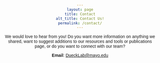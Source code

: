 ```yaml
---
layout: page
title: Contact
alt_title: Contact Us!
permalink: /contact/
---
```


We would love to hear from you! 
Do you want more information on anything we shared, want to suggest additions to our resources and tools or publications page, or do you want to connect with our team?

 **Email**: [DueckLab@mayo.edu](mailto:DueckLab@mayo.edu)


<html>
<head>
    <title>Contact Us</title>
    <style>
        body {
            text-align: center;
            font-family: Arial, sans-serif;
        }

        h1 {
            font-size: 24px;
            margin-bottom: 20px;
        }

        form {
            max-width: 400px;
            margin: 0 auto;
            padding: 20px;
            border: 1px solid #ccc;
            border-radius: 10px;
            box-shadow: 0 0 10px rgba(0, 0, 0, 0.1);
        }

        label {
            display: block;
            font-weight: bold;
            margin-top: 10px;
        }

        input[type="text"],
        input[type="email"],
        textarea {
            width: 100%;
            padding: 10px;
            margin-top: 5px;
            margin-bottom: 15px;
            border: 1px solid #ccc;
            border-radius: 5px;
        }

        textarea {
            resize: vertical;
        }

        input[type="submit"] {
            background-color: #2596be;
            color: white;
            border: none;
            padding: 10px 20px;
            text-align: center;
            text-decoration: none;
            display: inline-block;
            font-size: 16px;
            margin: 10px 0;
            cursor: pointer;
            border-radius: 5px;
        }
    </style>
</head>

<?php
if ($_SERVER["REQUEST_METHOD"] == "POST") {
    // Retrieve form data
    $name = $_POST["name"];
    $email = $_POST["email"];
    $message = $_POST["message"];

    // Recipient email address
    $to = "DueckLab@mayo.edu";

    // Subject and message
    $subject = "Contact Form Submission from $name";
    $message = "Name: $name\nEmail: $email\nMessage:\n$message";

    // Additional headers
    $headers = "From: $email";

    // Send email
    if (mail($to, $subject, $message, $headers)) {
        echo "Thank you for your message!";
    } else {
        echo "Oops! Something went wrong.";
    }
}
?>






